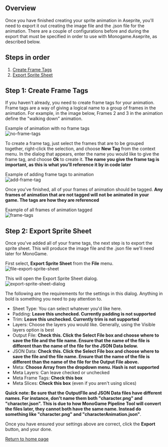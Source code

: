 ## Overview

Once you have finished creating your sprite animation in Aseprite, you'll need to export it out creating the image file and the .json file for the animation.  There are a couple of configurations before and during the export that must be specified in order to use with Monogame.Aseprite, as described below.

## Steps in order
1. [Create Frame Tags](#step-1-create-frame-tags)
2. [Export Sprite Sheet](#step-2-export-sprite-sheet)

## Step 1: Create Frame Tags
If you haven't already, you need to create frame tags for your animation.  Frame tags are a way of giving a logical name to a group of frames in the animation.  For example, in the image below, Frames 2 and 3 in the animation define the "walking down" animation. 

Example of animation with no frame tags  
![no-frame-tags](uploads/b00dde36c9d3c0c4d4caa0b7c278965c/no-frame-tags.gif)

To create a frame tag, just select the frames that are to be grouped together, right-click the selection, and choose **New Tag** from the context menu.  In the dialog that appears, enter the name you would like to give the frame tag, and choose **Ok** to create it. **The name you give the frame tag is important, as this is what you'll reference it by in code later**

Example of adding frame tags to animation  
![add-frame-tag](uploads/702fcd0fef2a34a6d2aaa373c3f29f6c/add-frame-tag.gif)

Once you've finished, all of your frames of animation should be tagged.  **Any frames of animation that are not tagged will not be animated in your game.  The tags are how they are referenced**

Example of all frames of animation tagged  
![frame-tags](uploads/ccb3bf4ec6802afa702ff5c8bd014dfb/frame-tags.png)

## Step 2: Export Sprite Sheet
Once you've added all of your frame tags, the next step is to export the sprite sheet.  This will produce the image file and the .json file we'll need later for MonoGame.

First select, **Export Sprite Sheet** from the **File** menu.  
![file-export-sprite-sheet](uploads/fac1f61f210c98417b067635acf5feb7/file-export-sprite-sheet.png)

This will open the Export Sprite Sheet dialog.  
![export-sprite-sheet-dialog](uploads/00b2c9162067cc5042e5929115624e82/export-sprite-sheet-dialog.png)

The following are the requirements for the settings in this dialog.  Anything in bold is something you need to pay attention to.
* Sheet Type: You can select whatever you'd like here. 
* Padding: **Leave this unchecked.  Currently padding is not supported**
* Trim: **Leave this unchecked.  Currently trim is not supported**
* Layers: Choose the layers you would like. Generally, using the Visible layers option is best
* Output File: **Check this.  Click the Select File box and choose where to save the file and the file name.  Ensure that the name of the file is different than the name of the file for the JSON Data below.**
* JSON Data: **Check this. Click the Select File box and choose where to save the file and the file name.  Ensure that the name of the file is different than the name of the file for the Output File above.**
* Meta: **Choose Array from the dropdown menu.  Hash is not supported**
* Meta Layers: Can leave checked or unchecked
* Meta Frame Tags: **Check this box**
* Meta Slices: **Check this box** (even if you aren't using slices)

**Quick note: Be sure that the OutputFIle and JSON Data files have different names.  For instance, don't name them both "character.png" and "character.json".  This is due to how MonoGame Pipeline Tool will convert the files later, they cannot both have the same name.  Instead do something like "character.png" and "characterAnimation.json"**.  


Once you have ensured your settings above are correct, click the **Export** button, and your done.  

[Return to home page](home)